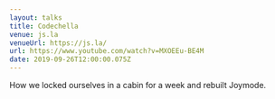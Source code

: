 ```yaml
---
layout: talks
title: Codechella
venue: js.la
venueUrl: https://js.la/
url: https://www.youtube.com/watch?v=MXOEEu-BE4M
date: 2019-09-26T12:00:00.075Z
---
```


How we locked ourselves in a cabin for a week and rebuilt Joymode.
